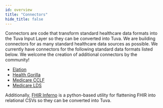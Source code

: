 ```yaml
---
id: overview
title: "Connectors"
hide_title: false
---
```


Connectors are code that transform standard healthcare data formats into the Tuva Input Layer so they can be converted into Tuva.  We are building connectors for as many standard healthcare data sources as possible.  We currently have connectors for the following standard data formats listed below.  We welcome the creation of additional connectors by the community!
- [Elation](https://github.com/tuva-health/elation_connector)
- [Health Gorilla](https://github.com/tuva-health/health_gorilla_connector)
- [Medicare CCLF](https://github.com/tuva-health/medicare_cclf_connector)
- [Medicare LDS](https://github.com/tuva-health/medicare_saf_connector)

Additionally, [FHIR Inferno](https://github.com/tuva-health/FHIR_connector) is a python-based utility for flattening FHIR into relational CSVs so they can be converted into Tuva.